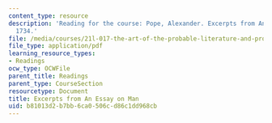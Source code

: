 ```yaml
---
content_type: resource
description: 'Reading for the course: Pope, Alexander. Excerpts from An Essay on Man,
  1734.'
file: /media/courses/21l-017-the-art-of-the-probable-literature-and-probability-spring-2008/b81013d2b7bb6ca0506cd86c1dd968cb_pope_man.pdf
file_type: application/pdf
learning_resource_types:
- Readings
ocw_type: OCWFile
parent_title: Readings
parent_type: CourseSection
resourcetype: Document
title: Excerpts from An Essay on Man
uid: b81013d2-b7bb-6ca0-506c-d86c1dd968cb
---
```

